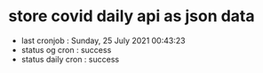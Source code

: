 # store covid daily api as json data

- last cronjob : Sunday, 25 July 2021 00:43:23
- status og cron : success
- status daily cron : success
      
      